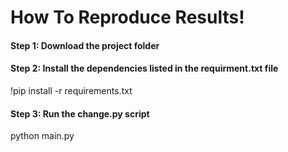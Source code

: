 # How To Reproduce Results!
#### Step 1: Download the project folder
#### Step 2: Install the dependencies listed in the requirment.txt file
 !pip install -r requirements.txt
#### Step 3: Run the change.py script
 python main.py
